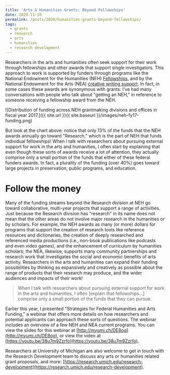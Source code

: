 ```yaml
---
title: 'Arts & Humanities Grants: Beyond Fellowships'
date: 2020-11-10
permalink: /posts/2020/humanities-grants-beyond-fellowships/
tags:
  - grants
  - research
  - arts
  - humanities
  - research development
---
```


Researchers in the arts and humanities often seek support for their work through fellowships and other awards that support single investigators. This approach to work is supported by funders through programs like the National Endowment for the Humanities (NEH) [Fellowships](https://www.neh.gov/grants/research/fellowships), and by the National Endowment for the Arts (NEA) [creative writing support](https://www.arts.gov/grants/creative-writing-fellowships). In fact, in some cases these awards are synonymous with grants: I’ve had many conversations with people who talk about "getting an NEH," in reference to someone receiving a fellowship award from the NEH.

![Distribution of funding across NEH grantmaking divisions and offices in fiscal year 2017.]({{ site.url }}{{ site.baseurl }}/images/neh-fy17-funding.png)

But look at the chart above: notice that only 13% of the funds that the NEH awards annually go toward "Research," which is the part of NEH that funds individual fellowships! When I talk with researchers about pursuing external support for work in the arts and humanities, I often start by explaining that even though these sorts of awards receive a lot of attention, they actually comprise only a small portion of the funds that either of these federal funders awards. In fact, a plurality of the funding (over 40%) goes toward large projects in preservation, public programs, and education. 

Follow the money
======

Many of the funding streams beyond the Research division at NEH go toward collaborative, multi-year projects that support a range of activities. Just because the Research division has "research" in its name does not mean that the other areas do not involve major research in the humanities or by scholars. For example, the NEH awards as many (or more) dollars for programs that support the creation of research tools like reference resources and dictionaries, the creation of deeply researched and referenced media productions (i.e., non-book publications like podcasts and even video games), and the enhancement of curriculum by humanities scholars; the NEA, likewise, supports many community partnerships and research work that investigates the social and economic benefits of arts activity. Researchers in the arts and humanities can expand their funding possibilities by thinking as expansively and creatively as possible about the range of products that their research may produce, and the wider audiences and impacts of their work!

> When I talk with researchers about pursuing external support for work in the arts and humanities, I often [explain that fellowships...] comprise only a small portion of the funds that they can pursue.

Earlier this year, I presented "Strategies for Federal Humanities and Arts Funding," a webinar that offers more details on how researchers and potential applicants can approach these sorts of questions. The webinar includes an overview of a few NEH and NEA current programs. You can view the slides for this webinar at [http://myumi.ch/DE8og](http://myumi.ch/DE8og), or view the video at [https://youtu.be/38u7m9Zzrfo](https://youtu.be/38u7m9Zzrfo).

Researchers at University of Michigan are also welcome to get in touch with the Research Development team to discuss any arts or humanities related grant proposals, and more: [https://research.umich.edu/research-development](https://research.umich.edu/research-development).
